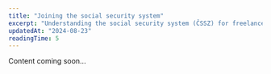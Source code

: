 ```yaml
---
title: "Joining the social security system"
excerpt: "Understanding the social security system (ČSSZ) for freelancers."
updatedAt: "2024-08-23"
readingTime: 5
---
```


Content coming soon...
